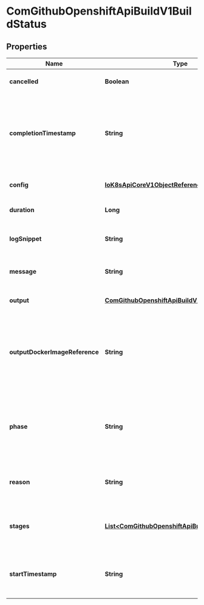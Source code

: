 
# ComGithubOpenshiftApiBuildV1BuildStatus

## Properties
Name | Type | Description | Notes
------------ | ------------- | ------------- | -------------
**cancelled** | **Boolean** | cancelled describes if a cancel event was triggered for the build. |  [optional]
**completionTimestamp** | **String** | completionTimestamp is a timestamp representing the server time when this Build was finished, whether that build failed or succeeded.  It reflects the time at which the Pod running the Build terminated. It is represented in RFC3339 form and is in UTC. |  [optional]
**config** | [**IoK8sApiCoreV1ObjectReference**](IoK8sApiCoreV1ObjectReference.md) | config is an ObjectReference to the BuildConfig this Build is based on. |  [optional]
**duration** | **Long** | duration contains time.Duration object describing build time. |  [optional]
**logSnippet** | **String** | logSnippet is the last few lines of the build log.  This value is only set for builds that failed. |  [optional]
**message** | **String** | message is a human-readable message indicating details about why the build has this status. |  [optional]
**output** | [**ComGithubOpenshiftApiBuildV1BuildStatusOutput**](ComGithubOpenshiftApiBuildV1BuildStatusOutput.md) | output describes the container image the build has produced. |  [optional]
**outputDockerImageReference** | **String** | outputDockerImageReference contains a reference to the container image that will be built by this build. Its value is computed from Build.Spec.Output.To, and should include the registry address, so that it can be used to push and pull the image. |  [optional]
**phase** | **String** | phase is the point in the build lifecycle. Possible values are \&quot;New\&quot;, \&quot;Pending\&quot;, \&quot;Running\&quot;, \&quot;Complete\&quot;, \&quot;Failed\&quot;, \&quot;Error\&quot;, and \&quot;Cancelled\&quot;. | 
**reason** | **String** | reason is a brief CamelCase string that describes any failure and is meant for machine parsing and tidy display in the CLI. |  [optional]
**stages** | [**List&lt;ComGithubOpenshiftApiBuildV1StageInfo&gt;**](ComGithubOpenshiftApiBuildV1StageInfo.md) | stages contains details about each stage that occurs during the build including start time, duration (in milliseconds), and the steps that occured within each stage. |  [optional]
**startTimestamp** | **String** | startTimestamp is a timestamp representing the server time when this Build started running in a Pod. It is represented in RFC3339 form and is in UTC. |  [optional]



